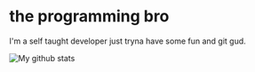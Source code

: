 # the programming bro

I'm a self taught developer just tryna have some fun and git gud.

![My github stats](https://github-readme-stats.vercel.app/api?username=chromium7&show_icons=true&theme=darcula)
